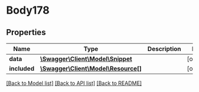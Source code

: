 # Body178

## Properties
Name | Type | Description | Notes
------------ | ------------- | ------------- | -------------
**data** | [**\Swagger\Client\Model\Snippet**](Snippet.md) |  | [optional] 
**included** | [**\Swagger\Client\Model\Resource[]**](Resource.md) |  | [optional] 

[[Back to Model list]](../../README.md#documentation-for-models) [[Back to API list]](../../README.md#documentation-for-api-endpoints) [[Back to README]](../../README.md)

